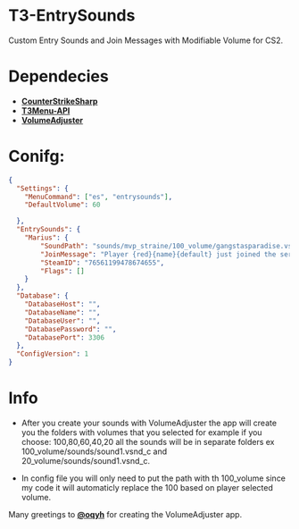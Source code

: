 # T3-EntrySounds
Custom Entry Sounds and Join Messages with Modifiable Volume for CS2.

# Dependecies
- [**CounterStrikeSharp**](https://github.com/roflmuffin/CounterStrikeSharp)
- [**T3Menu-API**](https://github.com/T3Marius/T3Menu-API)
- [**VolumeAdjuster**](https://github.com/oqyh/Volume-Adjuster-GoldKingZ)

# Conifg:

```json
{
  "Settings": {
    "MenuCommand": ["es", "entrysounds"],
    "DefaultVolume": 60

  },
  "EntrySounds": {
    "Marius": {
        "SoundPath": "sounds/mvp_straine/100_volume/gangstasparadise.vsnd_c",
        "JoinMessage": "Player {red}{name}{default} just joined the server!",
        "SteamID": "76561199478674655",
        "Flags": []
    }
  },
  "Database": {
    "DatabaseHost": "",
    "DatabaseName": "",
    "DatabaseUser": "",
    "DatabasePassword": "",
    "DatabasePort": 3306
  },
  "ConfigVersion": 1
}
```

# Info
- After you create your sounds with VolumeAdjuster the app will create you the folders with volumes that you selected for example if you choose: 100,80,60,40,20 all the sounds will be in separate folders ex 100_volume/sounds/sound1.vsnd_c and 20_volume/sounds/sound1.vsnd_c.

- In config file you will only need to put the path with th 100_volume since my code it will automaticly replace the 100 based on player selected volume.

Many greetings to [**@oqyh**](https://github.com/oqyh) for creating the VolumeAdjuster app.
